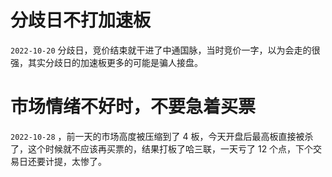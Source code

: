# 分歧日不打加速板
`2022-10-20` 分歧日，竞价结束就干进了中通国脉，当时竞价一字，以为会走的很强，其实分歧日的加速板更多的可能是骗人接盘。 
# 市场情绪不好时，不要急着买票
`2022-10-28` ，前一天的市场高度被压缩到了 4 板，今天开盘后最高板直接被杀了，这个时候就不应该再买票的，结果打板了哈三联，一天亏了 12 个点，下个交易日还要计提，太惨了。